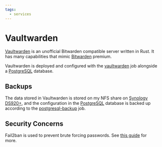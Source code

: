 ```yaml
---
tags:
  - services
---
```

# Vaultwarden

[Vaultwarden](https://github.com/dani-garcia/vaultwarden) is an unofficial Bitwarden compatible server written in Rust. It has many capabilities that mimic [Bitwarden](https://bitwarden.com/) premium.

Vaultwarden is deployed and configured with the [vaultwarden](../jobs/vaultwarden.hcl) job alongside a [PostgreSQL](PostgreSQL.md) database.

## Backups

The data stored in Vaultwarden is stored on my NFS share on [Synology DS920+](Synology%20DS920+.md), and the configuration in the [PostgreSQL](PostgreSQL.md) database is backed up according to the [postgresql-backup](../jobs/postgresql/postgresql-backup.hcl) job.

## Security Concerns

Fail2ban is used to prevent brute forcing passwords. See [this guide](https://github.com/dani-garcia/vaultwarden/wiki/Fail2Ban-Setup) for more.
